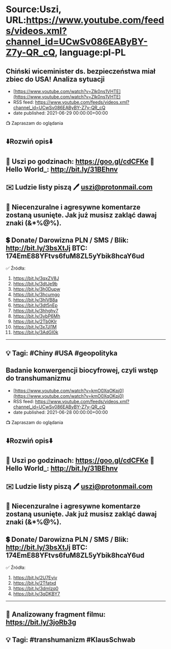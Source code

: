 # Source:Uszi, URL:https://www.youtube.com/feeds/videos.xml?channel_id=UCwSv086EAByBY-Z7y-QR_cQ, language:pl-PL

## Chiński wiceminister ds. bezpieczeństwa miał zbiec do USA! Analiza sytuacji
 - [https://www.youtube.com/watch?v=Zlk0ns1VHTE](https://www.youtube.com/watch?v=Zlk0ns1VHTE)
 - RSS feed: https://www.youtube.com/feeds/videos.xml?channel_id=UCwSv086EAByBY-Z7y-QR_cQ
 - date published: 2021-06-29 00:00:00+00:00

📺 Zapraszam do oglądania

⬇️Rozwiń opis⬇️
------------------------------------------------------------
👀 Uszi po godzinach: https://goo.gl/cdCFKe
👀 Hello World_: http://bit.ly/31BEhnv
------------------------------------------------------------
✉️ Ludzie listy piszą 
🖊️ uszi@protonmail.com
------------------------------------------------------------
👺 Niecenzuralne i agresywne komentarze zostaną usunięte.  Jak już musisz zakląć dawaj znaki (&*%@%).
------------------------------------------------------------
💲 Donate/ Darowizna
PLN / SMS / Blik: http://bit.ly/3bsXtJj
BTC: 174EmE88YFtvs6fuM8ZL5yYbik8hcaY6ud
-------------------------------------------------------------
✅ Źródła:
1. https://bit.ly/3qxZV8J
2. https://bit.ly/3dtJe9b
3. https://bit.ly/3h0Dupw
4. https://bit.ly/3hcumgo
5. https://bit.ly/3hlVB8a
6. https://bit.ly/3dt5nEp
7. https://bit.ly/3hhghy7
8. https://bit.ly/3ybP6Mh
9. https://bit.ly/2Tb0KIr
10. https://bit.ly/3x7Jl1M
11. https://bit.ly/3AdGI0k
---------------------------------------------------------------
💡 Tagi: #Chiny #USA #geopolityka
--------------------------------------------------------------

## Badanie konwergencji biocyfrowej, czyli wstęp do transhumanizmu
 - [https://www.youtube.com/watch?v=kmO0XqOKpj0](https://www.youtube.com/watch?v=kmO0XqOKpj0)
 - RSS feed: https://www.youtube.com/feeds/videos.xml?channel_id=UCwSv086EAByBY-Z7y-QR_cQ
 - date published: 2021-06-28 00:00:00+00:00

📺 Zapraszam do oglądania

⬇️Rozwiń opis⬇️
------------------------------------------------------------
👀 Uszi po godzinach: https://goo.gl/cdCFKe
👀 Hello World_: http://bit.ly/31BEhnv
------------------------------------------------------------
✉️ Ludzie listy piszą 
🖊️ uszi@protonmail.com
------------------------------------------------------------
👺 Niecenzuralne i agresywne komentarze zostaną usunięte.  Jak już musisz zakląć dawaj znaki (&*%@%).
------------------------------------------------------------
💲 Donate/ Darowizna
PLN / SMS / Blik: http://bit.ly/3bsXtJj
BTC: 174EmE88YFtvs6fuM8ZL5yYbik8hcaY6ud
-------------------------------------------------------------
✅ Źródła:
1. https://bit.ly/2U7Eyiv
2. https://bit.ly/2Tfatxd
3. https://bit.ly/3dmIzq0
4. https://bit.ly/3qDKBY7
---------------------------------------------------------------
 🎥 Analizowany fragment filmu: 
https://bit.ly/3joRb3g
---------------------------------------------------------------
💡 Tagi: #transhumanizm #KlausSchwab
--------------------------------------------------------------

